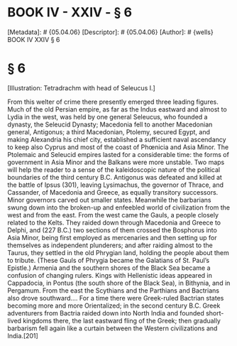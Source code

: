 # BOOK IV - XXIV - § 6
[Metadata]: # {05.04.06}
[Descriptor]: # {05.04.06}
[Author]: # {wells}
BOOK IV
XXIV
§ 6
# § 6
[Illustration: Tetradrachm with head of Seleucus I.]

From this welter of crime there presently emerged three leading figures. Much
of the old Persian empire, as far as the Indus eastward and almost to Lydia in
the west, was held by one general Seleucus, who founded a dynasty, the Seleucid
Dynasty; Macedonia fell to another Macedonian general, Antigonus; a third
Macedonian, Ptolemy, secured Egypt, and making Alexandria his chief city,
established a sufficient naval ascendancy to keep also Cyprus and most of the
coast of Phœnicia and Asia Minor. The Ptolemaic and Seleucid empires lasted for
a considerable time: the forms of government in Asia Minor and the Balkans were
more unstable. Two maps will help the reader to a sense of the kaleidoscopic
nature of the political boundaries of the third century B.C. Antigonus was
defeated and killed at the battle of Ipsus (301), leaving Lysimachus, the
governor of Thrace, and Cassander, of Macedonia and Greece, as equally
transitory successors. Minor governors carved out smaller states. Meanwhile the
barbarians swung down into the broken-up and enfeebled world of civilization
from the west and from the east. From the west came the Gauls, a people closely
related to the Kelts. They raided down through Macedonia and Greece to Delphi,
and (227 B.C.) two sections of them crossed the Bosphorus into Asia Minor,
being first employed as mercenaries and then setting up for themselves as
independent plunderers; and after raiding almost to the Taurus, they settled in
the old Phrygian land, holding the people about them to tribute. (These Gauls
of Phrygia became the Galatians of St. Paul’s Epistle.) Armenia and the
southern shores of the Black Sea became a confusion of changing rulers. Kings
with Hellenistic ideas appeared in Cappadocia, in Pontus (the south shore of
the Black Sea), in Bithynia, and in Pergamum. From the east the Scythians and
the Parthians and Bactrians also drove southward.... For a time there were
Greek-ruled Bactrian states becoming more and more Orientalized; in the second
century B.C. Greek adventurers from Bactria raided down into North India and
founded short-lived kingdoms there, the last eastward fling of the Greek; then
gradually barbarism fell again like a curtain between the Western civilizations
and India.[201]

